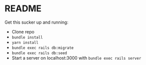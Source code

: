 # README

Get this sucker up and running:

* Clone repo
* `bundle install`
* `yarn install`
* `bundle exec rails db:migrate`
* `bundle exec rails db:seed`
* Start a server on localhost:3000 with `bundle exec rails server`
